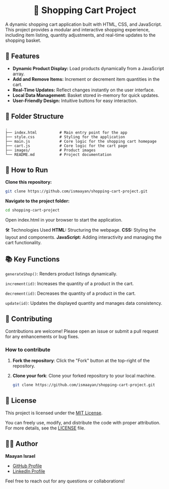 <h1 align="center">🛒 Shopping Cart Project</h1>

A dynamic shopping cart application built with HTML, CSS, and JavaScript. This project provides a modular and interactive shopping experience, including item listing, quantity adjustments, and real-time updates to the shopping basket.



## 📖 Features

- **Dynamic Product Display:** Load products dynamically from a JavaScript array.
- **Add and Remove Items:** Increment or decrement item quantities in the cart.
- **Real-Time Updates:** Reflect changes instantly on the user interface.
- **Local Data Management:** Basket stored in-memory for quick updates.
- **User-Friendly Design:** Intuitive buttons for easy interaction.



## 📂 Folder Structure

```plaintext
.
├── index.html          # Main entry point for the app
├── style.css           # Styling for the application
├── main.js             # Core logic for the shopping cart homepage
├── cart.js             # Core logic for the cart page
├── images/             # Product images
└── README.md           # Project documentation

```

## 🚀 How to Run 
**Clone this repository:**
```bash
git clone https://github.com/ismaayan/shopping-cart-project.git
```
**Navigate to the project folder:**
```bash
cd shopping-cart-project
```
Open index.html in your browser to start the application.

🛠️ Technologies Used
**HTML:** Structuring the webpage.
**CSS:** Styling the layout and components.
**JavaScript:** Adding interactivity and managing the cart functionality.

## 📚 Key Functions 
`generateShop()`: Renders product listings dynamically.

`increment(id)`: Increases the quantity of a product in the cart.

`decrement(id)`: Decreases the quantity of a product in the cart.

`update(id)`: Updates the displayed quantity and manages data consistency.


## 🙌 Contributing

Contributions are welcome! Please open an issue or submit a pull request for any enhancements or bug fixes.

### How to contribute

1. **Fork the repository**: Click the "Fork" button at the top-right of the repository.
2. **Clone your fork**: Clone your forked repository to your local machine.
   
   ```bash
   git clone https://github.com/ismaayan/shopping-cart-project.git


## 📄 License

This project is licensed under the [MIT License](./LICENSE).

You can freely use, modify, and distribute the code with proper attribution. For more details, see the [LICENSE](./LICENSE) file.


## 👩‍💻 Author

**Maayan Israel**

- [GitHub Profile](https://github.com/ismaayan)
- [LinkedIn Profile](https://www.linkedin.com/in/maayanisrael)

Feel free to reach out for any questions or collaborations!











